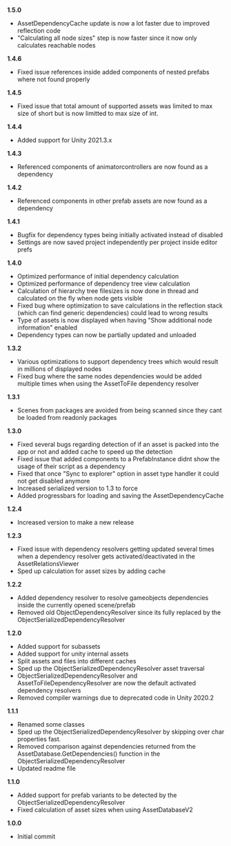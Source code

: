 **1.5.0**
- AssetDependencyCache update is now a lot faster due to improved reflection code
- "Calculating all node sizes" step is now faster since it now only calculates reachable nodes

**1.4.6**
- Fixed issue references inside added components of nested prefabs where not found properly

**1.4.5**
- Fixed issue that total amount of supported assets was limited to max size of short but is now limitted to max size of int.

**1.4.4**
- Added support for Unity 2021.3.x

**1.4.3**
 - Referenced components of animatorcontrollers are now found as a dependency

**1.4.2**
 - Referenced components in other prefab assets are now found as a dependency
 
**1.4.1**
 - Bugfix for dependency types being initially activated instead of disabled
 - Settings are now saved project independently per project inside editor prefs

**1.4.0**
 - Optimized performance of initial dependency calculation
 - Optimized performance of dependency tree view calculation
 - Calculation of hierarchy tree filesizes is now done in thread and calculated on the fly when node gets visible
 - Fixed bug where optimization to save calculations in the reflection stack (which can find generic dependencies) could lead to wrong results
 - Type of assets is now displayed when having "Show additional node information" enabled
 - Dependency types can now be partially updated and unloaded

**1.3.2**
 - Various optimizations to support dependency trees which would result in millions of displayed nodes
 - Fixed bug where the same nodes dependencies would be added multiple times when using the AssetToFile dependency resolver

**1.3.1**
 - Scenes from packages are avoided from being scanned since they cant be loaded from readonly packages

**1.3.0**
 - Fixed several bugs regarding detection of if an asset is packed into the app or not and added cache to speed up the detection
 - Fixed issue that added components to a PrefabInstance didnt show the usage of their script as a dependency
 - Fixed that once "Sync to explorer" option in asset type handler it could not get disabled anymore
 - Increased serialized version to 1.3 to force
 - Added progressbars for loading and saving the AssetDependencyCache

**1.2.4**
 - Increased version to make a new release

**1.2.3**
 - Fixed issue with dependency resolvers getting updated several times when a dependency resolver gets activated/deactivated in the AssetRelationsViewer
 - Sped up calculation for asset sizes by adding cache

**1.2.2**
 - Added dependency resolver to resolve gameobjects dependencies inside the currently opened scene/prefab
 - Removed old ObjectDependencyResolver since its fully replaced by the ObjectSerializedDependencyResolver

**1.2.0**
 - Added support for subassets
 - Added support for unity internal assets
 - Split assets and files into different caches
 - Sped up the ObjectSerializedDependencyResolver asset traversal
 - ObjectSerializedDependencyResolver and AssetToFileDependencyResolver are now the default activated dependency resolvers
 - Removed compiler warnings due to deprecated code in Unity 2020.2

**1.1.1**
 - Renamed some classes
 - Sped up the ObjectSerializedDependencyResolver by skipping over char properties fast.
 - Removed comparison against dependencies returned from the AssetDatabase.GetDependencies() function in the ObjectSerializedDependencyResolver 
 - Updated readme file
 
**1.1.0**
 - Added support for prefab variants to be detected by the ObjectSerializedDependencyResolver
 - Fixed calculation of asset sizes when using AssetDatabaseV2

**1.0.0**

 - Initial commit